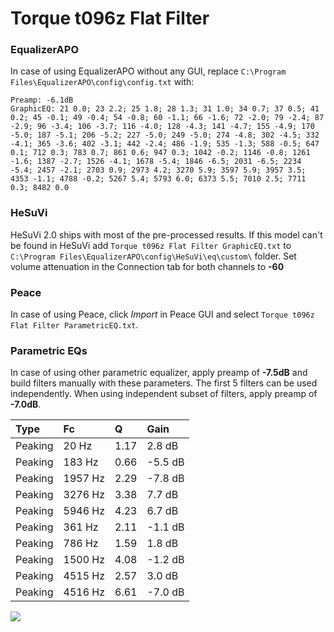 # Torque t096z Flat Filter

### EqualizerAPO
In case of using EqualizerAPO without any GUI, replace `C:\Program Files\EqualizerAPO\config\config.txt`
with:
```
Preamp: -6.1dB
GraphicEQ: 21 0.0; 23 2.2; 25 1.8; 28 1.3; 31 1.0; 34 0.7; 37 0.5; 41 0.2; 45 -0.1; 49 -0.4; 54 -0.8; 60 -1.1; 66 -1.6; 72 -2.0; 79 -2.4; 87 -2.9; 96 -3.4; 106 -3.7; 116 -4.0; 128 -4.3; 141 -4.7; 155 -4.9; 170 -5.0; 187 -5.1; 206 -5.2; 227 -5.0; 249 -5.0; 274 -4.8; 302 -4.5; 332 -4.1; 365 -3.6; 402 -3.1; 442 -2.4; 486 -1.9; 535 -1.3; 588 -0.5; 647 0.1; 712 0.3; 783 0.7; 861 0.6; 947 0.3; 1042 -0.2; 1146 -0.8; 1261 -1.6; 1387 -2.7; 1526 -4.1; 1678 -5.4; 1846 -6.5; 2031 -6.5; 2234 -5.4; 2457 -2.1; 2703 0.9; 2973 4.2; 3270 5.9; 3597 5.9; 3957 3.5; 4353 -1.1; 4788 -0.2; 5267 5.4; 5793 6.0; 6373 5.5; 7010 2.5; 7711 0.3; 8482 0.0
```

### HeSuVi
HeSuVi 2.0 ships with most of the pre-processed results. If this model can't be found in HeSuVi add
`Torque t096z Flat Filter GraphicEQ.txt` to `C:\Program Files\EqualizerAPO\config\HeSuVi\eq\custom\` folder.
Set volume attenuation in the Connection tab for both channels to **-60**

### Peace
In case of using Peace, click *Import* in Peace GUI and select `Torque t096z Flat Filter ParametricEQ.txt`.

### Parametric EQs
In case of using other parametric equalizer, apply preamp of **-7.5dB** and build filters manually
with these parameters. The first 5 filters can be used independently.
When using independent subset of filters, apply preamp of **-7.0dB**.

| Type    | Fc      |    Q | Gain    |
|:--------|:--------|:-----|:--------|
| Peaking | 20 Hz   | 1.17 | 2.8 dB  |
| Peaking | 183 Hz  | 0.66 | -5.5 dB |
| Peaking | 1957 Hz | 2.29 | -7.8 dB |
| Peaking | 3276 Hz | 3.38 | 7.7 dB  |
| Peaking | 5946 Hz | 4.23 | 6.7 dB  |
| Peaking | 361 Hz  | 2.11 | -1.1 dB |
| Peaking | 786 Hz  | 1.59 | 1.8 dB  |
| Peaking | 1500 Hz | 4.08 | -1.2 dB |
| Peaking | 4515 Hz | 2.57 | 3.0 dB  |
| Peaking | 4516 Hz | 6.61 | -7.0 dB |

![](https://raw.githubusercontent.com/jaakkopasanen/AutoEq/master/results/innerfidelity/sbaf-serious/Torque%20t096z%20Flat%20Filter/Torque%20t096z%20Flat%20Filter.png)